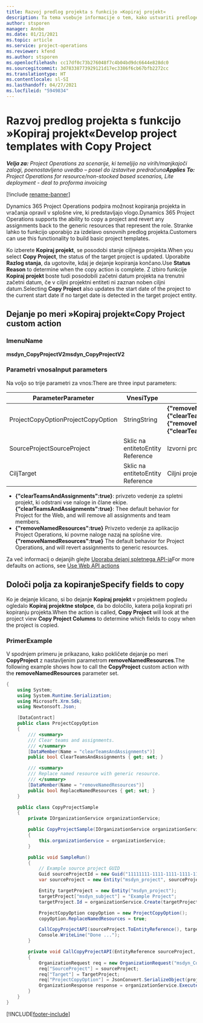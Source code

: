 ```yaml
---
title: Razvoj predlog projekta s funkcijo »Kopiraj projekt«
description: Ta tema vsebuje informacije o tem, kako ustvariti predloge projektov z uporabo dejanja po meri »Kopiraj projekt«.
author: stsporen
manager: Annbe
ms.date: 01/21/2021
ms.topic: article
ms.service: project-operations
ms.reviewer: kfend
ms.author: stsporen
ms.openlocfilehash: cc17df0c73b276048f7c4b04bd9dc6644e828dc0
ms.sourcegitcommit: 3d78338773929121d17ec3386f6cb67bfb2272cc
ms.translationtype: HT
ms.contentlocale: sl-SI
ms.lasthandoff: 04/27/2021
ms.locfileid: "5949834"
---
```

# <a name="develop-project-templates-with-copy-project"></a><span data-ttu-id="216ad-103">Razvoj predlog projekta s funkcijo »Kopiraj projekt«</span><span class="sxs-lookup"><span data-stu-id="216ad-103">Develop project templates with Copy Project</span></span>

<span data-ttu-id="216ad-104">_**Velja za:** Project Operations za scenarije, ki temeljijo na virih/manjkajoči zalogi, poenostavljeno uvedbo – posel do izstavitve predračuna_</span><span class="sxs-lookup"><span data-stu-id="216ad-104">_**Applies To:** Project Operations for resource/non-stocked based scenarios, Lite deployment - deal to proforma invoicing_</span></span>

[!include [rename-banner](~/includes/cc-data-platform-banner.md)]

<span data-ttu-id="216ad-105">Dynamics 365 Project Operations podpira možnost kopiranja projekta in vračanja opravil v splošne vire, ki predstavljajo vlogo.</span><span class="sxs-lookup"><span data-stu-id="216ad-105">Dynamics 365 Project Operations supports the ability to copy a project and revert any assignments back to the generic resources that represent the role.</span></span> <span data-ttu-id="216ad-106">Stranke lahko to funkcijo uporabijo za izdelavo osnovnih predlog projekta.</span><span class="sxs-lookup"><span data-stu-id="216ad-106">Customers can use this functionality to build basic project templates.</span></span>

<span data-ttu-id="216ad-107">Ko izberete **Kopiraj projekt**, se posodobi stanje ciljnega projekta.</span><span class="sxs-lookup"><span data-stu-id="216ad-107">When you select **Copy Project**, the status of the target project is updated.</span></span> <span data-ttu-id="216ad-108">Uporabite **Razlog stanja**, da ugotovite, kdaj je dejanje kopiranja končano.</span><span class="sxs-lookup"><span data-stu-id="216ad-108">Use **Status Reason** to determine when the copy action is complete.</span></span> <span data-ttu-id="216ad-109">Z izbiro funkcije **Kopiraj projekt** boste tudi posodobili začetni datum projekta na trenutni začetni datum, če v ciljni projektni entiteti ni zaznan noben ciljni datum.</span><span class="sxs-lookup"><span data-stu-id="216ad-109">Selecting **Copy Project** also updates the start date of the project to the current start date if no target date is detected in the target project entity.</span></span>

## <a name="copy-project-custom-action"></a><span data-ttu-id="216ad-110">Dejanje po meri »Kopiraj projekt«</span><span class="sxs-lookup"><span data-stu-id="216ad-110">Copy Project custom action</span></span> 

### <a name="name"></a><span data-ttu-id="216ad-111">Imenu</span><span class="sxs-lookup"><span data-stu-id="216ad-111">Name</span></span> 

<span data-ttu-id="216ad-112">**msdyn_CopyProjectV2**</span><span class="sxs-lookup"><span data-stu-id="216ad-112">**msdyn_CopyProjectV2**</span></span>

### <a name="input-parameters"></a><span data-ttu-id="216ad-113">Parametri vnosa</span><span class="sxs-lookup"><span data-stu-id="216ad-113">Input parameters</span></span>
<span data-ttu-id="216ad-114">Na voljo so trije parametri za vnos:</span><span class="sxs-lookup"><span data-stu-id="216ad-114">There are three input parameters:</span></span>

| <span data-ttu-id="216ad-115">Parameter</span><span class="sxs-lookup"><span data-stu-id="216ad-115">Parameter</span></span>          | <span data-ttu-id="216ad-116">Vnesi</span><span class="sxs-lookup"><span data-stu-id="216ad-116">Type</span></span>   | <span data-ttu-id="216ad-117">Vrednosti</span><span class="sxs-lookup"><span data-stu-id="216ad-117">Values</span></span>                                                   | 
|--------------------|--------|----------------------------------------------------------|
| <span data-ttu-id="216ad-118">ProjectCopyOption</span><span class="sxs-lookup"><span data-stu-id="216ad-118">ProjectCopyOption</span></span>  | <span data-ttu-id="216ad-119">String</span><span class="sxs-lookup"><span data-stu-id="216ad-119">String</span></span> | <span data-ttu-id="216ad-120">**{"removeNamedResources":true}** ali **{"clearTeamsAndAssignments":true}**</span><span class="sxs-lookup"><span data-stu-id="216ad-120">**{"removeNamedResources":true}** or **{"clearTeamsAndAssignments":true}**</span></span> |
| <span data-ttu-id="216ad-121">SourceProject</span><span class="sxs-lookup"><span data-stu-id="216ad-121">SourceProject</span></span>      | <span data-ttu-id="216ad-122">Sklic na entiteto</span><span class="sxs-lookup"><span data-stu-id="216ad-122">Entity Reference</span></span> | <span data-ttu-id="216ad-123">Izvorni projekt</span><span class="sxs-lookup"><span data-stu-id="216ad-123">Source Project</span></span> |
| <span data-ttu-id="216ad-124">Cilj</span><span class="sxs-lookup"><span data-stu-id="216ad-124">Target</span></span>             | <span data-ttu-id="216ad-125">Sklic na entiteto</span><span class="sxs-lookup"><span data-stu-id="216ad-125">Entity Reference</span></span> | <span data-ttu-id="216ad-126">Ciljni projekt</span><span class="sxs-lookup"><span data-stu-id="216ad-126">Target Project</span></span> |


- <span data-ttu-id="216ad-127">**{"clearTeamsAndAssignments":true}**: privzeto vedenje za spletni projekt, ki odstrani vse naloge in člane ekipe.</span><span class="sxs-lookup"><span data-stu-id="216ad-127">**{"clearTeamsAndAssignments":true}**: Thee default behavior for Project for the Web, and will remove all assignments and team members.</span></span>
- <span data-ttu-id="216ad-128">**{"removeNamedResources":true}** Privzeto vedenje za aplikacijo Project Operations, ki povrne naloge nazaj na splošne vire.</span><span class="sxs-lookup"><span data-stu-id="216ad-128">**{"removeNamedResources":true}** The default behavior for Project Operations, and will revert assignments to generic resources.</span></span>

<span data-ttu-id="216ad-129">Za več informacij o dejanjih glejte [Uporaba dejanj spletnega API-ja](/powerapps/developer/common-data-service/webapi/use-web-api-actions)</span><span class="sxs-lookup"><span data-stu-id="216ad-129">For more defaults on actions, see [Use Web API actions](/powerapps/developer/common-data-service/webapi/use-web-api-actions)</span></span>

## <a name="specify-fields-to-copy"></a><span data-ttu-id="216ad-130">Določi polja za kopiranje</span><span class="sxs-lookup"><span data-stu-id="216ad-130">Specify fields to copy</span></span> 
<span data-ttu-id="216ad-131">Ko je dejanje klicano, si bo dejanje **Kopiraj projekt** v projektnem pogledu ogledalo **Kopiraj projektne stolpce**, da bo določilo, katera polja kopirati pri kopiranju projekta.</span><span class="sxs-lookup"><span data-stu-id="216ad-131">When the action is called, **Copy Project** will look at the project view **Copy Project Columns** to determine which fields to copy when the project is copied.</span></span>


### <a name="example"></a><span data-ttu-id="216ad-132">Primer</span><span class="sxs-lookup"><span data-stu-id="216ad-132">Example</span></span>
<span data-ttu-id="216ad-133">V spodnjem primeru je prikazano, kako pokličete dejanje po meri **CopyProject** z nastavljenim parametrom **removeNamedResources**.</span><span class="sxs-lookup"><span data-stu-id="216ad-133">The following example shows how to call the **CopyProject** custom action with the **removeNamedResources** parameter set.</span></span>
```C#
{
    using System;
    using System.Runtime.Serialization;
    using Microsoft.Xrm.Sdk;
    using Newtonsoft.Json;

    [DataContract]
    public class ProjectCopyOption
    {
        /// <summary>
        /// Clear teams and assignments.
        /// </summary>
        [DataMember(Name = "clearTeamsAndAssignments")]
        public bool ClearTeamsAndAssignments { get; set; }

        /// <summary>
        /// Replace named resource with generic resource.
        /// </summary>
        [DataMember(Name = "removeNamedResources")]
        public bool ReplaceNamedResources { get; set; }
    }

    public class CopyProjectSample
    {
        private IOrganizationService organizationService;

        public CopyProjectSample(IOrganizationService organizationService)
        {
            this.organizationService = organizationService;
        }

        public void SampleRun()
        {
            // Example source project GUID
            Guid sourceProjectId = new Guid("11111111-1111-1111-1111-111111111111");
            var sourceProject = new Entity("msdyn_project", sourceProjectId);

            Entity targetProject = new Entity("msdyn_project");
            targetProject["msdyn_subject"] = "Example Project";
            targetProject.Id = organizationService.Create(targetProject);

            ProjectCopyOption copyOption = new ProjectCopyOption();
            copyOption.ReplaceNamedResources = true;

            CallCopyProjectAPI(sourceProject.ToEntityReference(), targetProject.ToEntityReference(), copyOption);
            Console.WriteLine("Done ...");
        }

        private void CallCopyProjectAPI(EntityReference sourceProject, EntityReference TargetProject, ProjectCopyOption projectCopyOption)
        {
            OrganizationRequest req = new OrganizationRequest("msdyn_CopyProjectV2");
            req["SourceProject"] = sourceProject;
            req["Target"] = TargetProject;
            req["ProjectCopyOption"] = JsonConvert.SerializeObject(projectCopyOption);
            OrganizationResponse response = organizationService.Execute(req);
        }
    }
}
```


[!INCLUDE[footer-include](../includes/footer-banner.md)]